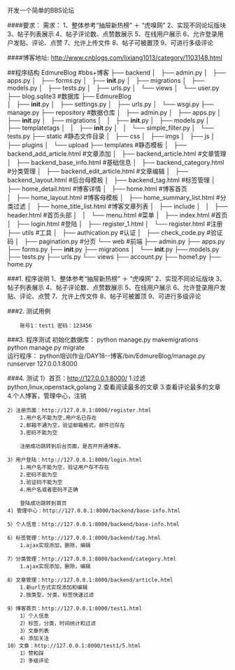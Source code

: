 开发一个简单的BBS论坛

####要求：
	需求：
	1、整体参考“抽屉新热榜” ＋ “虎嗅网”
	2、实现不同论坛版块
	3、帖子列表展示
	4、帖子评论数、点赞数展示
	5、在线用户展示
	6、允许登录用户发贴、评论、点赞
	7、允许上传文件
	8、帖子可被置顶
	9、可进行多级评论

####博客地址:
	http://www.cnblogs.com/lixiang1013/category/1103148.html


##程序结构
	EdmureBlog                  #bbs+博客
    ├── backend
    │   ├── admin.py
    │   ├── apps.py
    │   ├── forms.py
    │   ├── __init__.py
    │   ├── migrations
    │   ├── models.py
    │   ├── tests.py
    │   ├── urls.py
    │   └── views
    │       └── user.py
    ├── blog.sqlite3          #数据库
    ├── EdmureBlog				
    │   ├── __init__.py
    │   ├── settings.py
    │   ├── urls.py
    │   └── wsgi.py
    ├── manage.py
    ├── repository           #数据仓库
    │   ├── admin.py
    │   ├── apps.py
    │   ├── __init__.py
    │   ├── migrations
    │   │   ├── __init__.py
    │   ├── models.py
    │   ├── templatetags
    │   │   ├── __init__.py
    │   │   └── simple_filter.py
    │   └── tests.py
    ├── static           #静态文件目录
    │   ├── css
    │   ├── imgs
    │   ├── js
    │   ├── plugins
    │   └── upload
    ├── templates       #静态模板
    │   ├── backend_add_article.html   #文章添加
    │   ├── backend_article.html		   #文章管理
    │   ├── backend_base_info.html	   #基础信息
    │   ├── backend_category.html	   #分类管理
    │   ├── backend_edit_article.html  #文章编辑
    │   ├── backend_layout.html		   #后台母模板
    │   ├── backend_tag.html			   #标签管理
    │   ├── home_detail.html			   #博客详情
    │   ├── home.html    			   #博客首页       
    │   ├── home_layout.html			   #博客母模板
    │   ├── home_summary_list.html     #分类过滤
    │   ├── home_title_list.html		   #博客文章列表
    │   ├── include
    │   │   ├── header.html			   #首页头部
    │   │   └── menu.html			   #菜单
    │   ├── index.html				   #首页
    │   ├── login.html				   #登陆
    │   ├── register_1.html
    │   └── register.html              #注册
    ├── utils						   #工具
    │   ├── authication.py			   #认证
    │   ├── check_code.py			   #验证码
    │   ├── pagination.py              #分页
    └── web							   #前端
        ├── admin.py
        ├── apps.py
        ├── forms.py
        ├── __init__.py
        ├── migrations
        │   └── __init__.py
        ├── models.py
        ├── tests.py
        ├── urls.py
        └── views
            ├── account.py
            ├── home1.py
            ├── home.py



###1. 程序说明
	1、整体参考“抽屉新热榜” ＋ “虎嗅网”
	2、实现不同论坛版块
	3、帖子列表展示
	4、帖子评论数、点赞数展示
	5、在线用户展示
	6、允许登录用户发贴、评论、点赞
	7、允许上传文件
	8、帖子可被置顶
	9、可进行多级评论

###2. 测试用例

        账号1：test1 密码：123456

###3. 程序测试
	初始化数据库：
		python manage.py makemigrations  
		python manage.py migrate   
	运行程序：
		python培训作业/DAY18--博客/bin/EdmureBlog/manage.py runserver 127.0.0.1:8000
	           

###4. 测试
	1）首页：http://127.0.0.1:8000/
		1.过滤python,linux,openstack,golang
		2.查看阅读最多的文章
		3.查看评论最多的文章
		4.个人博客，管理中心，注销

	2）注册页面：http://127.0.0.1:8000/register.html
		1.用户名不能为空,用户名已存在
		2.邮箱不通为空，验证邮箱格式，邮件已存在
		3.密码不能为空

		注册成功跳转到后台页面，是否开开通博客。

	3）用户登陆：http://127.0.0.1:8000/login.html
		1.用户名不能为空，验证用户存不存在
		2.密码不能为空
		3.验证码不能为空
		4.用户名或者密码不正确

		登陆成功跳转到首页
	4) 管理中心：http://127.0.0.1:8000/backend/base-info.html
	
	5）个人信息：http://127.0.0.1:8000/backend/base-info.html

	6）标签管理：http://127.0.0.1:8000/backend/tag.html
		1.ajax实现添加，删除，编辑

	7）分类管理：http://127.0.0.1:8000/backend/category.html
		1.ajax实现添加，删除，编辑

	8）文章管理：http://127.0.0.1:8000/backend/article.html
		1.新url方式实现添加和编辑
		2.按类型，分类，标签快速过滤

	9）博客首页：http://127.0.0.1:8000/test1.html
		1）个人信息
		2）标签，分类，时间统计和过滤
		3）文章列表
		4）添加关注
	10）文章：http://127.0.0.1:8000/test1/5.html
		1）赞和踩
		2）多级评论
		


